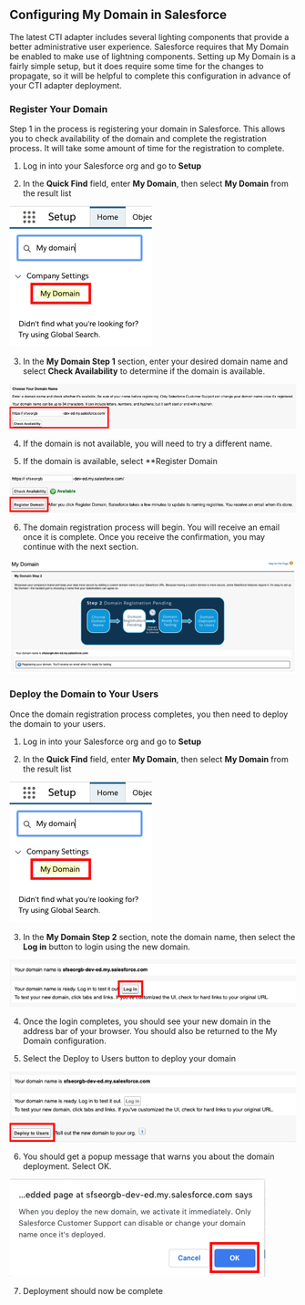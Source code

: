 <h2 class="toc">Configuring My Domain in Salesforce</h2>

The latest CTI adapter includes several lighting components that provide
a better administrative user experience. Salesforce requires that My
Domain be enabled to make use of lightning components. Setting up My
Domain is a fairly simple setup, but it does require some time for the
changes to propagate, so it will be helpful to complete this
configuration in advance of your CTI adapter deployment.

<h3 class="toc">Register Your Domain</h3>

Step 1 in the process is registering your domain in Salesforce. This
allows you to check availability of the domain and complete the
registration process. It will take some amount of time for the
registration to complete.

1.  Log in into your Salesforce org and go to **Setup**

2.  In the **Quick Find** field, enter **My Domain**, then select **My
    Domain** from the result list

<img src="../media/image223.png" />

3.  In the **My Domain Step 1** section, enter your desired domain name
    and select **Check Availability** to determine if the domain is
    available.

<img src="../media/image224.png" />

4.  If the domain is not available, you will need to try a different
    name.

5.  If the domain is available, select **Register Domain

<img src="../media/image225.png" />

6.  The domain registration process will begin. You will receive an
    email once it is complete. Once you receive the confirmation, you
    may continue with the next section.

<img src="../media/image226.png" />

<h3 class="toc">Deploy the Domain to Your Users</h3>

Once the domain registration process completes, you then need to deploy
the domain to your users.

1.  Log in into your Salesforce org and go to **Setup**

2.  In the **Quick Find** field, enter **My Domain**, then select **My
    Domain** from the result list

<img src="../media/image223.png" />

3.  In the **My Domain Step 2** section, note the domain name, then
    select the **Log in** button to login using the new domain.

<img src="../media/image227.png" />

4.  Once the login completes, you should see your new domain in the
    address bar of your browser. You should also be returned to the My
    Domain configuration.

5.  Select the Deploy to Users button to deploy your domain

<img src="../media/image228.png" />

6.  You should get a popup message that warns you about the domain
    deployment. Select OK.

<img src="../media/image229.png" />

7.  Deployment should now be complete